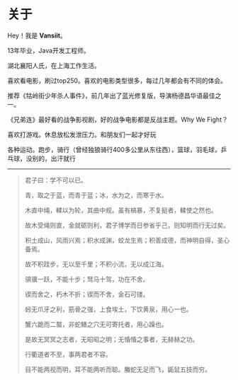 



# 关于

Hey！我是 **Vansiit**。

13年毕业，Java开发工程师。

湖北襄阳人氏，在上海工作生活。

喜欢看电影，刷过top250。喜欢的电影类型很多，每过几年都会有不同的体会。

推荐《牯岭街少年杀人事件》，前几年出了蓝光修复版，导演杨德昌华语最佳之一。

《兄弟连》最好看的战争影视剧，好的战争电影都是反战主题。Why We Fight？

喜欢打游戏。休息放松发泄压力。和朋友们一起才好玩

各种运动。跑步，骑行（曾经独狼骑行400多公里从东往西），篮球，羽毛球，乒乓球，没别的，出汗就行


***


> 君子曰：学不可以已。
> 
> 青，取之于蓝，而青于蓝；冰，水为之，而寒于水。
> 
> 木直中绳，輮以为轮，其曲中规。虽有槁暴，不复挺者，輮使之然也。
> 
> 故木受绳则直，金就砺则利，君子博学而日参省乎己，则知明而行无过矣。
> 
> 积土成山，风雨兴焉；积水成渊，蛟龙生焉；积善成德，而神明自得，圣心备焉。
> 
> 故不积跬步，无以至千里；不积小流，无以成江海。
> 
> 骐骥一跃，不能十步；驽马十驾，功在不舍。
> 
> 锲而舍之，朽木不折；锲而不舍，金石可镂。
> 
> 蚓无爪牙之利，筋骨之强，上食埃土，下饮黄泉，用心一也。
> 
> 蟹六跪而二螯，非蛇鳝之穴无可寄托者，用心躁也。
> 
> 是故无冥冥之志者，无昭昭之明；无惛惛之事者，无赫赫之功。
> 
> 行衢道者不至，事两君者不容。
> 
> 目不能两视而明，耳不能两听而聪。螣蛇无足而飞，鼫鼠五技而穷。




